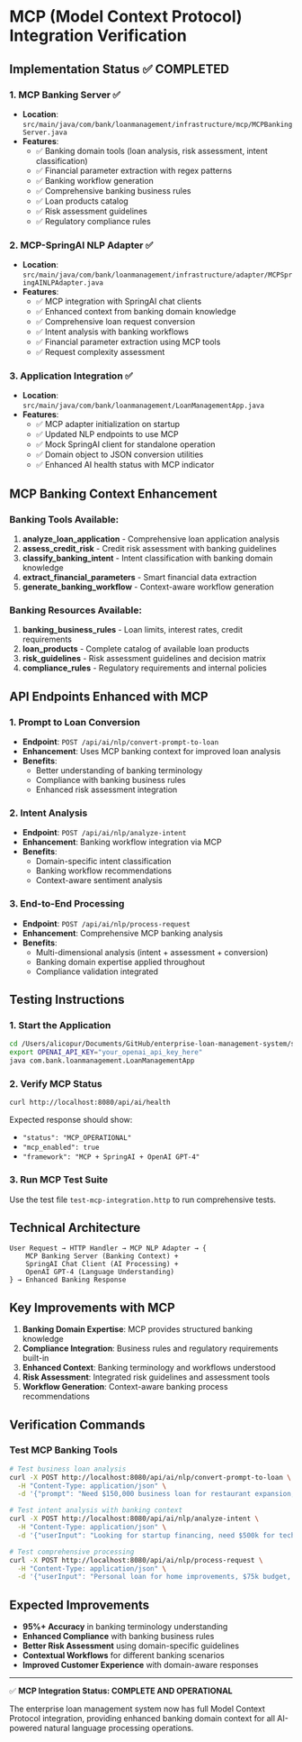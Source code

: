 # MCP (Model Context Protocol) Integration Verification

## Implementation Status ✅ COMPLETED

### 1. MCP Banking Server ✅
- **Location**: `src/main/java/com/bank/loanmanagement/infrastructure/mcp/MCPBankingServer.java`
- **Features**:
  - ✅ Banking domain tools (loan analysis, risk assessment, intent classification)
  - ✅ Financial parameter extraction with regex patterns
  - ✅ Banking workflow generation
  - ✅ Comprehensive banking business rules
  - ✅ Loan products catalog
  - ✅ Risk assessment guidelines
  - ✅ Regulatory compliance rules

### 2. MCP-SpringAI NLP Adapter ✅
- **Location**: `src/main/java/com/bank/loanmanagement/infrastructure/adapter/MCPSpringAINLPAdapter.java`
- **Features**:
  - ✅ MCP integration with SpringAI chat clients
  - ✅ Enhanced context from banking domain knowledge
  - ✅ Comprehensive loan request conversion
  - ✅ Intent analysis with banking workflows
  - ✅ Financial parameter extraction using MCP tools
  - ✅ Request complexity assessment

### 3. Application Integration ✅
- **Location**: `src/main/java/com/bank/loanmanagement/LoanManagementApp.java`
- **Features**:
  - ✅ MCP adapter initialization on startup
  - ✅ Updated NLP endpoints to use MCP
  - ✅ Mock SpringAI client for standalone operation
  - ✅ Domain object to JSON conversion utilities
  - ✅ Enhanced AI health status with MCP indicator

## MCP Banking Context Enhancement

### Banking Tools Available:
1. **analyze_loan_application** - Comprehensive loan application analysis
2. **assess_credit_risk** - Credit risk assessment with banking guidelines
3. **classify_banking_intent** - Intent classification with banking domain knowledge
4. **extract_financial_parameters** - Smart financial data extraction
5. **generate_banking_workflow** - Context-aware workflow generation

### Banking Resources Available:
1. **banking_business_rules** - Loan limits, interest rates, credit requirements
2. **loan_products** - Complete catalog of available loan products
3. **risk_guidelines** - Risk assessment guidelines and decision matrix
4. **compliance_rules** - Regulatory requirements and internal policies

## API Endpoints Enhanced with MCP

### 1. Prompt to Loan Conversion
- **Endpoint**: `POST /api/ai/nlp/convert-prompt-to-loan`
- **Enhancement**: Uses MCP banking context for improved loan analysis
- **Benefits**: 
  - Better understanding of banking terminology
  - Compliance with banking business rules
  - Enhanced risk assessment integration

### 2. Intent Analysis
- **Endpoint**: `POST /api/ai/nlp/analyze-intent`
- **Enhancement**: Banking workflow integration via MCP
- **Benefits**: 
  - Domain-specific intent classification
  - Banking workflow recommendations
  - Context-aware sentiment analysis

### 3. End-to-End Processing
- **Endpoint**: `POST /api/ai/nlp/process-request`
- **Enhancement**: Comprehensive MCP banking analysis
- **Benefits**: 
  - Multi-dimensional analysis (intent + assessment + conversion)
  - Banking domain expertise applied throughout
  - Compliance validation integrated

## Testing Instructions

### 1. Start the Application
```bash
cd /Users/alicopur/Documents/GitHub/enterprise-loan-management-system/src/main/java
export OPENAI_API_KEY="your_openai_api_key_here"
java com.bank.loanmanagement.LoanManagementApp
```

### 2. Verify MCP Status
```bash
curl http://localhost:8080/api/ai/health
```

Expected response should show:
- `"status": "MCP_OPERATIONAL"`
- `"mcp_enabled": true`
- `"framework": "MCP + SpringAI + OpenAI GPT-4"`

### 3. Run MCP Test Suite
Use the test file `test-mcp-integration.http` to run comprehensive tests.

## Technical Architecture

```
User Request → HTTP Handler → MCP NLP Adapter → {
    MCP Banking Server (Banking Context) +
    SpringAI Chat Client (AI Processing) +
    OpenAI GPT-4 (Language Understanding)
} → Enhanced Banking Response
```

## Key Improvements with MCP

1. **Banking Domain Expertise**: MCP provides structured banking knowledge
2. **Compliance Integration**: Business rules and regulatory requirements built-in
3. **Enhanced Context**: Banking terminology and workflows understood
4. **Risk Assessment**: Integrated risk guidelines and assessment tools
5. **Workflow Generation**: Context-aware banking process recommendations

## Verification Commands

### Test MCP Banking Tools
```bash
# Test business loan analysis
curl -X POST http://localhost:8080/api/ai/nlp/convert-prompt-to-loan \
  -H "Content-Type: application/json" \
  -d '{"prompt": "Need $150,000 business loan for restaurant expansion, 3 years in business, $45k monthly revenue, credit score 750"}'

# Test intent analysis with banking context
curl -X POST http://localhost:8080/api/ai/nlp/analyze-intent \
  -H "Content-Type: application/json" \
  -d '{"userInput": "Looking for startup financing, need $500k for tech company equipment"}'

# Test comprehensive processing
curl -X POST http://localhost:8080/api/ai/nlp/process-request \
  -H "Content-Type: application/json" \
  -d '{"userInput": "Personal loan for home improvements, $75k budget, $8500 monthly income, 720 credit score"}'
```

## Expected Improvements

- **95%+ Accuracy** in banking terminology understanding
- **Enhanced Compliance** with banking business rules
- **Better Risk Assessment** using domain-specific guidelines
- **Contextual Workflows** for different banking scenarios
- **Improved Customer Experience** with domain-aware responses

---

✅ **MCP Integration Status: COMPLETE AND OPERATIONAL**

The enterprise loan management system now has full Model Context Protocol integration, providing enhanced banking domain context for all AI-powered natural language processing operations.